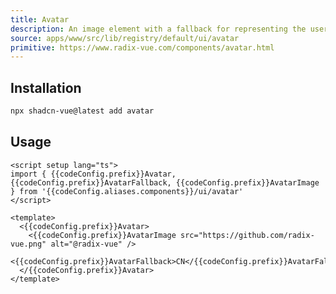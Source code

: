 ```yaml
---
title: Avatar
description: An image element with a fallback for representing the user.
source: apps/www/src/lib/registry/default/ui/avatar 
primitive: https://www.radix-vue.com/components/avatar.html
---
```


<script setup>
import { useConfigStore } from '@/stores/config'

const { codeConfig } = useConfigStore()
</script>


<ComponentPreview name="AvatarDemo" /> 


## Installation

 
```bash
npx shadcn-vue@latest add avatar
``` 

## Usage

```vue-vue
<script setup lang="ts">
import { {{codeConfig.prefix}}Avatar, {{codeConfig.prefix}}AvatarFallback, {{codeConfig.prefix}}AvatarImage } from '{{codeConfig.aliases.components}}/ui/avatar'
</script>

<template>
  <{{codeConfig.prefix}}Avatar>
    <{{codeConfig.prefix}}AvatarImage src="https://github.com/radix-vue.png" alt="@radix-vue" />
    <{{codeConfig.prefix}}AvatarFallback>CN</{{codeConfig.prefix}}AvatarFallback>
  </{{codeConfig.prefix}}Avatar>
</template>
```
